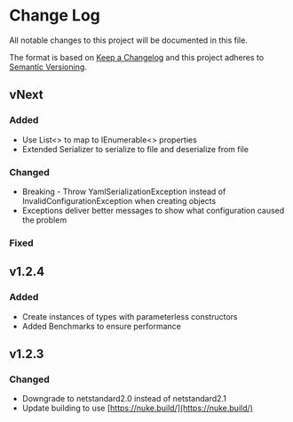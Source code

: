 # Change Log
All notable changes to this project will be documented in this file.
 
The format is based on [Keep a Changelog](http://keepachangelog.com/)
and this project adheres to [Semantic Versioning](http://semver.org/).
 
## vNext
### Added
- Use List<> to map to IEnumerable<> properties
- Extended Serializer to serialize to file and deserialize from file
  
### Changed
- Breaking - Throw YamlSerializationException instead of InvalidConfigurationException when creating objects
- Exceptions deliver better messages to show what configuration caused the problem
 
### Fixed
 
## v1.2.4
### Added
- Create instances of types with parameterless constructors
- Added Benchmarks to ensure performance
   
## v1.2.3
### Changed  
- Downgrade to netstandard2.0 instead of netstandard2.1
- Update building to use [https://nuke.build/](https://nuke.build/)
